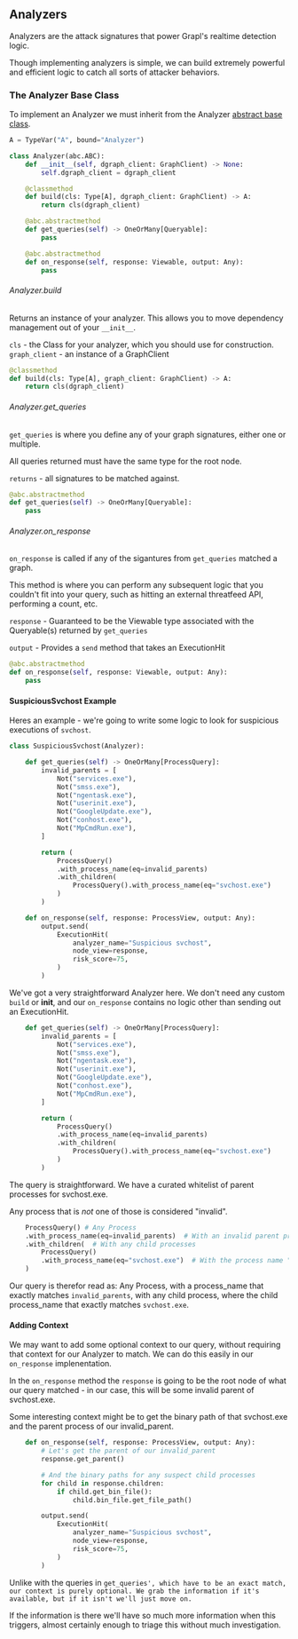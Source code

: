 ## Analyzers

Analyzers are the attack signatures that power Grapl's realtime detection logic.

Though implementing analyzers is simple, we can build extremely powerful and
efficient logic to catch all sorts of attacker behaviors.

### The Analyzer Base Class

To implement an Analyzer we must inherit from the Analyzer
[abstract base class](https://docs.python.org/3/library/abc.html).

```python
A = TypeVar("A", bound="Analyzer")

class Analyzer(abc.ABC):
    def __init__(self, dgraph_client: GraphClient) -> None:
        self.dgraph_client = dgraph_client

    @classmethod
    def build(cls: Type[A], dgraph_client: GraphClient) -> A:
        return cls(dgraph_client)

    @abc.abstractmethod
    def get_queries(self) -> OneOrMany[Queryable]:
        pass

    @abc.abstractmethod
    def on_response(self, response: Viewable, output: Any):
        pass
```

###### Analyzer.build

Returns an instance of your analyzer. This allows you to move dependency
management out of your `__init__`.

`cls` - the Class for your analyzer, which you should use for construction.
`graph_client` - an instance of a GraphClient

```python
@classmethod
def build(cls: Type[A], graph_client: GraphClient) -> A:
    return cls(dgraph_client)
```

###### Analyzer.get_queries

`get_queries` is where you define any of your graph signatures, either one or
multiple.

All queries returned must have the same type for the root node.

`returns` - all signatures to be matched against.

```python
@abc.abstractmethod
def get_queries(self) -> OneOrMany[Queryable]:
    pass
```

###### Analyzer.on_response

`on_response` is called if any of the sigantures from `get_queries` matched a
graph.

This method is where you can perform any subsequent logic that you couldn't fit
into your query, such as hitting an external threatfeed API, performing a count,
etc.

`response` - Guaranteed to be the Viewable type associated with the Queryable(s)
returned by `get_queries`

`output` - Provides a `send` method that takes an ExecutionHit

```python
@abc.abstractmethod
def on_response(self, response: Viewable, output: Any):
    pass
```

#### SuspiciousSvchost Example

Heres an example - we're going to write some logic to look for suspicious
executions of `svchost`.

```python
class SuspiciousSvchost(Analyzer):

    def get_queries(self) -> OneOrMany[ProcessQuery]:
        invalid_parents = [
            Not("services.exe"),
            Not("smss.exe"),
            Not("ngentask.exe"),
            Not("userinit.exe"),
            Not("GoogleUpdate.exe"),
            Not("conhost.exe"),
            Not("MpCmdRun.exe"),
        ]

        return (
            ProcessQuery()
            .with_process_name(eq=invalid_parents)
            .with_children(
                ProcessQuery().with_process_name(eq="svchost.exe")
            )
        )

    def on_response(self, response: ProcessView, output: Any):
        output.send(
            ExecutionHit(
                analyzer_name="Suspicious svchost",
                node_view=response,
                risk_score=75,
            )
        )
```

We've got a very straightforward Analyzer here. We don't need any custom `build`
or **init**, and our `on_response` contains no logic other than sending out an
ExecutionHit.

```python
    def get_queries(self) -> OneOrMany[ProcessQuery]:
        invalid_parents = [
            Not("services.exe"),
            Not("smss.exe"),
            Not("ngentask.exe"),
            Not("userinit.exe"),
            Not("GoogleUpdate.exe"),
            Not("conhost.exe"),
            Not("MpCmdRun.exe"),
        ]

        return (
            ProcessQuery()
            .with_process_name(eq=invalid_parents)
            .with_children(
                ProcessQuery().with_process_name(eq="svchost.exe")
            )
        )
```

The query is straightforward. We have a curated whitelist of parent processes
for svchost.exe.

Any process that is _not_ one of those is considered "invalid".

```python
    ProcessQuery() # Any Process
    .with_process_name(eq=invalid_parents)  # With an invalid parent process name
    .with_children(  # With any child processes
        ProcessQuery()
        .with_process_name(eq="svchost.exe")  # With the process name "svchost.exe".
    )
```

Our query is therefor read as: Any Process, with a process_name that exactly
matches `invalid_parents`, with any child process, where the child process_name
that exactly matches `svchost.exe`.

#### Adding Context

We may want to add some optional context to our query, without requiring that
context for our Analyzer to match. We can do this easily in our `on_response`
implenentation.

In the `on_response` method the `response` is going to be the root node of what
our query matched - in our case, this will be some invalid parent of
svchost.exe.

Some interesting context might be to get the binary path of that svchost.exe and
the parent process of our invalid_parent.

```python
    def on_response(self, response: ProcessView, output: Any):
        # Let's get the parent of our invalid_parent
        response.get_parent()

        # And the binary paths for any suspect child processes
        for child in response.children:
            if child.get_bin_file():
                child.bin_file.get_file_path()

        output.send(
            ExecutionHit(
                analyzer_name="Suspicious svchost",
                node_view=response,
                risk_score=75,
            )
        )
```

Unlike with the queries in
`get_queries', which have to be an exact match, our context is purely optional. We grab the information if it's available, but if it isn't we'll just move on.`

If the information is there we'll have so much more information when this
triggers, almost certainly enough to triage this without much investigation.
